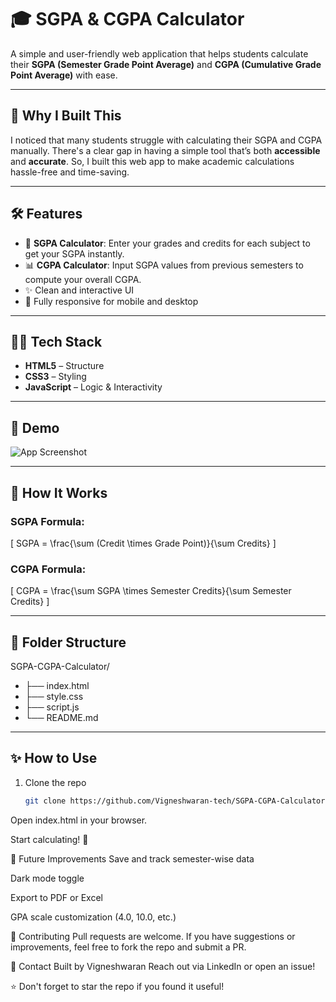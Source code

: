 # 🎓 SGPA & CGPA Calculator

A simple and user-friendly web application that helps students calculate their **SGPA (Semester Grade Point Average)** and **CGPA (Cumulative Grade Point Average)** with ease.

---

## 🚀 Why I Built This

I noticed that many students struggle with calculating their SGPA and CGPA manually. There's a clear gap in having a simple tool that’s both **accessible** and **accurate**. So, I built this web app to make academic calculations hassle-free and time-saving.

---

## 🛠️ Features

- 🎯 **SGPA Calculator**: Enter your grades and credits for each subject to get your SGPA instantly.
- 📊 **CGPA Calculator**: Input SGPA values from previous semesters to compute your overall CGPA.
- ✨ Clean and interactive UI
- 📱 Fully responsive for mobile and desktop

---

## 🧑‍💻 Tech Stack

- **HTML5** – Structure
- **CSS3** – Styling
- **JavaScript** – Logic & Interactivity

---

## 📸 Demo

![App Screenshot](https://vigneshwaran-tech.github.io/SGPA-CGPA-Calculator/)

---

## 🧮 How It Works

### SGPA Formula:

\[
SGPA = \frac{\sum (Credit \times Grade Point)}{\sum Credits}
\]

### CGPA Formula:

\[
CGPA = \frac{\sum SGPA \times Semester Credits}{\sum Semester Credits}
\]

---

## 📂 Folder Structure
SGPA-CGPA-Calculator/
- ├── index.html
- ├── style.css
- ├── script.js
- └── README.md
  
---

## ✨ How to Use

1. Clone the repo  
   ```bash
   git clone https://github.com/Vigneshwaran-tech/SGPA-CGPA-Calculator.git

Open index.html in your browser.

Start calculating! 🎉

📌 Future Improvements
Save and track semester-wise data

Dark mode toggle

Export to PDF or Excel

GPA scale customization (4.0, 10.0, etc.)

🙌 Contributing
Pull requests are welcome. If you have suggestions or improvements, feel free to fork the repo and submit a PR.

📧 Contact
Built by Vigneshwaran
Reach out via LinkedIn or open an issue!

⭐ Don't forget to star the repo if you found it useful!
